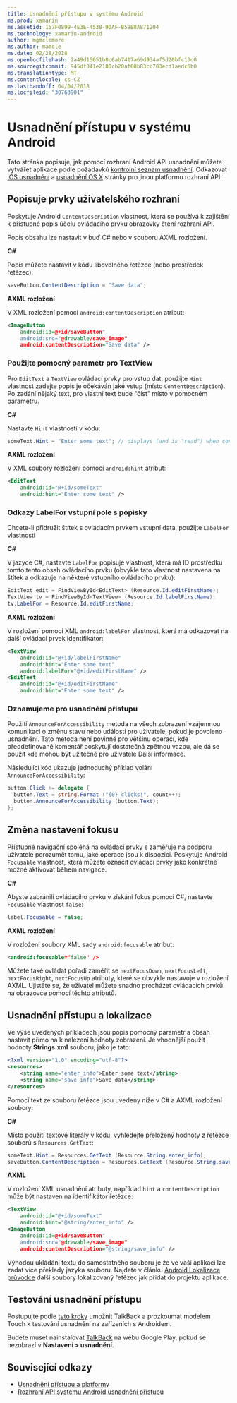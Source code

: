 ```yaml
---
title: Usnadnění přístupu v systému Android
ms.prod: xamarin
ms.assetid: 157F0899-4E3E-4538-90AF-B59B8A871204
ms.technology: xamarin-android
author: mgmclemore
ms.author: mamcle
ms.date: 02/28/2018
ms.openlocfilehash: 2a49d15651b8c6ab7417a69d934af5d20bfc13d0
ms.sourcegitcommit: 945df041e2180cb20af08b83cc703ecd1aedc6b0
ms.translationtype: MT
ms.contentlocale: cs-CZ
ms.lasthandoff: 04/04/2018
ms.locfileid: "30763901"
---
```

# <a name="accessibility-on-android"></a>Usnadnění přístupu v systému Android

Tato stránka popisuje, jak pomocí rozhraní Android API usnadnění můžete vytvářet aplikace podle požadavků [kontrolní seznam usnadnění](~/cross-platform/app-fundamentals/accessibility.md).
Odkazovat [iOS usnadnění](~/ios/app-fundamentals/accessibility.md) a [usnadnění OS X](~/mac/app-fundamentals/accessibility.md) stránky pro jinou platformu rozhraní API.


## <a name="describing-ui-elements"></a>Popisuje prvky uživatelského rozhraní

Poskytuje Android `ContentDescription` vlastnost, která se používá k zajištění k přístupné popis účelu ovládacího prvku obrazovky čtení rozhraní API.

Popis obsahu lze nastavit v buď C# nebo v souboru AXML rozložení.

**C#**

Popis můžete nastavit v kódu libovolného řetězce (nebo prostředek řetězec):

```csharp
saveButton.ContentDescription = "Save data";
```

**AXML rozložení**

V XML rozložení pomocí `android:contentDescription` atribut:

```xml
<ImageButton
    android:id=@+id/saveButton"
    android:src="@drawable/save_image"
    android:contentDescription="Save data" />
```

### <a name="use-hint-for-textview"></a>Použijte pomocný parametr pro TextView

Pro `EditText` a `TextView` ovládací prvky pro vstup dat, použijte `Hint` vlastnost zadejte popis je očekáván jaké vstup (místo `ContentDescription`).
Po zadání nějaký text, pro vlastní text bude "číst" místo v pomocném parametru.

**C#**

Nastavte `Hint` vlastností v kódu:

```csharp
someText.Hint = "Enter some text"; // displays (and is "read") when control is empty
```

**AXML rozložení**

V XML soubory rozložení pomocí `android:hint` atribut:

```xml
<EditText
    android:id="@+id/someText"
    android:hint="Enter some text" />
```


### <a name="labelfor-links-input-fields-with-labels"></a>Odkazy LabelFor vstupní pole s popisky

Chcete-li přidružit štítek s ovládacím prvkem vstupní data, použijte `LabelFor` vlastnosti

**C#**

V jazyce C#, nastavte `LabelFor` popisuje vlastnost, která má ID prostředku tomto tento obsah ovládacího prvku (obvykle tato vlastnost nastavena na štítek a odkazuje na některé vstupního ovládacího prvku):

```csharp
EditText edit = FindViewById<EditText> (Resource.Id.editFirstName);
TextView tv = FindViewById<TextView> (Resource.Id.labelFirstName);
tv.LabelFor = Resource.Id.editFirstName;
```

**AXML rozložení**

V rozložení pomocí XML `android:labelFor` vlastnost, která má odkazovat na další ovládací prvek identifikátor:

```xml
<TextView
    android:id="@+id/labelFirstName"
    android:hint="Enter some text"
    android:labelFor="@+id/editFirstName" />
<EditText
    android:id="@+id/editFirstName"
    android:hint="Enter some text" />
```

### <a name="announce-for-accessibility"></a>Oznamujeme pro usnadnění přístupu

Použití `AnnounceForAccessibility` metoda na všech zobrazení vzájemnou komunikaci o změnu stavu nebo události pro uživatele, pokud je povoleno usnadnění. Tato metoda není povinné pro většinu operací, kde předdefinované komentář poskytují dostatečná zpětnou vazbu, ale dá se použít kde mohou být užitečné pro uživatele Další informace.

Následující kód ukazuje jednoduchý příklad volání `AnnounceForAccessibility`:

```csharp
button.Click += delegate {
  button.Text = string.Format ("{0} clicks!", count++);
  button.AnnounceForAccessibility (button.Text);
};
```

## <a name="changing-focus-settings"></a>Změna nastavení fokusu

Přístupné navigační spoléhá na ovládací prvky s zaměřuje na podporu uživatele porozumět tomu, jaké operace jsou k dispozici. Poskytuje Android `Focusable` vlastnost, která můžete označit ovládací prvky jako konkrétně možné aktivovat během navigace.

**C#**

Abyste zabránili ovládacího prvku v získání fokus pomocí C#, nastavte `Focusable` vlastnost `false`:

```csharp
label.Focusable = false;
```

**AXML rozložení**

V rozložení soubory XML sady `android:focusable` atribut:

```xml
<android:focusable="false" />
```

Můžete také ovládat pořadí zaměřit se `nextFocusDown`, `nextFocusLeft`, `nextFocusRight`, `nextFocusUp` atributy, které se obvykle nastavuje v rozložení AXML. Ujistěte se, že uživatel můžete snadno procházet ovládacích prvků na obrazovce pomocí těchto atributů.


## <a name="accessibility-and-localization"></a>Usnadnění přístupu a lokalizace

Ve výše uvedených příkladech jsou popis pomocný parametr a obsah nastavit přímo na k nalezení hodnoty zobrazení. Je vhodnější použít hodnoty **Strings.xml** souboru, jako je tato:

```xml
<?xml version="1.0" encoding="utf-8"?>
<resources>
    <string name="enter_info">Enter some text</string>
    <string name="save_info">Save data</string>
</resources>
```

Pomocí text ze souboru řetězce jsou uvedeny níže v C# a AXML rozložení soubory:

**C#**

Místo použití textové literály v kódu, vyhledejte přeložený hodnoty z řetězce souborů s `Resources.GetText`:

```csharp
someText.Hint = Resources.GetText (Resource.String.enter_info);
saveButton.ContentDescription = Resources.GetText (Resource.String.save_info);
```

**AXML**

V rozložení XML usnadnění atributy, například `hint` a `contentDescription` může být nastaven na identifikátor řetězce:

```xml
<TextView
    android:id="@+id/someText"
    android:hint="@string/enter_info" />
<ImageButton
    android:id=@+id/saveButton"
    android:src="@drawable/save_image"
    android:contentDescription="@string/save_info" />
```

Výhodou ukládání textu do samostatného souboru je že ve vaší aplikaci lze zadat více překlady jazyka souboru. Najdete v článku [Android Lokalizace průvodce](~/android/app-fundamentals/localization.md) další soubory lokalizovaný řetězec jak přidat do projektu aplikace.


## <a name="testing-accessibility"></a>Testování usnadnění přístupu

Postupujte podle [tyto kroky](http://developer.android.com/training/accessibility/testing.html#how-to) umožnit TalkBack a prozkoumat modelem Touch k testování usnadnění na zařízeních s Androidem.

Budete muset nainstalovat [TalkBack](https://play.google.com/store/apps/details?id=com.google.android.marvin.talkback) na webu Google Play, pokud se nezobrazí v **Nastavení > usnadnění**.


## <a name="related-links"></a>Související odkazy

- [Usnadnění přístupu a platformy](~/cross-platform/app-fundamentals/accessibility.md)
- [Rozhraní API systému Android usnadnění přístupu](http://developer.android.com/guide/topics/ui/accessibility/index.html)
